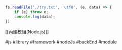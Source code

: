 ```js
fs.readFile('./try.txt', 'utf8', (e, data) => {
	if (e) throw e;
	console.log(data);
})
```
[[內建模組(Node.js)]]

#js #library #framework #nodeJs #backEnd #module